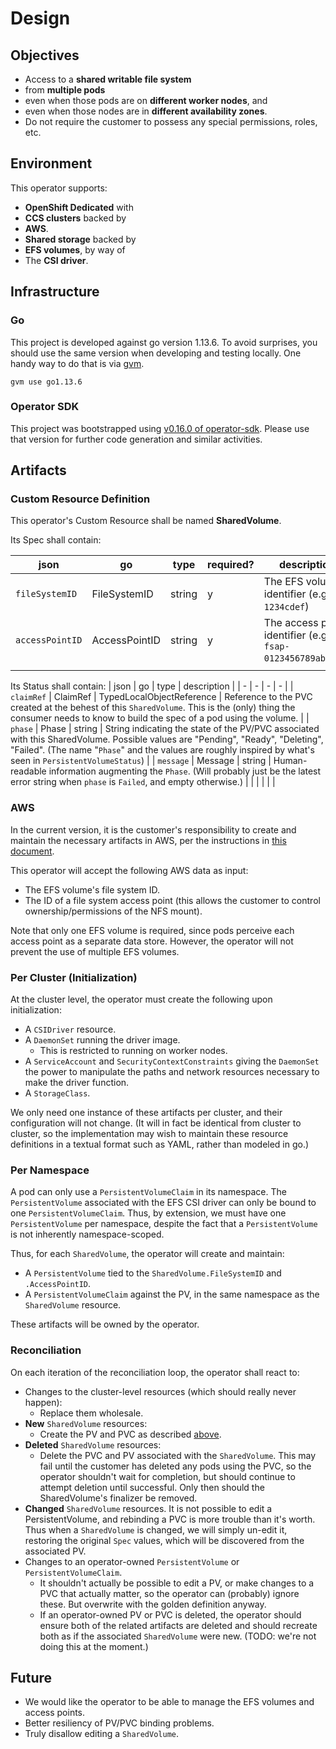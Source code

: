 # Design

## Objectives
- Access to a **shared writable file system**
- from **multiple pods**
- even when those pods are on **different worker nodes**, and
- even when those nodes are in **different availability zones**.
- Do not require the customer to possess any special permissions, roles, etc.

## Environment
This operator supports:
- **OpenShift Dedicated** with
- **CCS clusters** backed by
- **AWS**.
- **Shared storage** backed by
- **EFS volumes**, by way of
- The **CSI driver**.

## Infrastructure

### Go
This project is developed against go version 1.13.6.
To avoid surprises, you should use the same version when developing and testing locally.
One handy way to do that is via [gvm](https://github.com/moovweb/gvm).

    gvm use go1.13.6

### Operator SDK
This project was bootstrapped using [v0.16.0 of operator-sdk](https://github.com/operator-framework/operator-sdk/releases/tag/v0.16.0).
Please use that version for further code generation and similar activities.

## Artifacts

### Custom Resource Definition
This operator's Custom Resource shall be named **SharedVolume**.

Its Spec shall contain:

| json            | go            | type   | required? | description |
| -               | -             | -      | -         | -           |
| `fileSystemID`  | FileSystemID  | string | y         | The EFS volume identifier (e.g. `fs-1234cdef`) |
| `accessPointID` | AccessPointID | string | y         | The access point identifier (e.g. `fsap-0123456789abcdef`) |
|                 |               |        |           |             |

Its Status shall contain:
| json       | go       | type                      | description |
| -          | -        | -                         | -           |
| `claimRef` | ClaimRef | TypedLocalObjectReference | Reference to the PVC created at the behest of this `SharedVolume`. This is the (only) thing the consumer needs to know to build the spec of a pod using the volume. |
| `phase`    | Phase    | string                    | String indicating the state of the PV/PVC associated with this SharedVolume. Possible values are "Pending", "Ready", "Deleting", "Failed". (The name "`Phase`" and the values are roughly inspired by what's seen in `PersistentVolumeStatus`) |
| `message`  | Message  | string                    | Human-readable information augmenting the `Phase`. (Will probably just be the latest error string when `phase` is `Failed`, and empty otherwise.) |
|            |          |                           |             |

### AWS
In the current version, it is the customer's responsibility to create and maintain the necessary artifacts in AWS, per the
instructions in [this document](https://access.redhat.com/articles/5025181).

This operator will accept the following AWS data as input:
- The EFS volume's file system ID.
- The ID of a file system access point (this allows the customer to control ownership/permissions of the NFS mount).

Note that only one EFS volume is required, since pods perceive each access point as a separate data store.
However, the operator will not prevent the use of multiple EFS volumes.

### Per Cluster (Initialization)
At the cluster level, the operator must create the following upon initialization:
- A `CSIDriver` resource.
- A `DaemonSet` running the driver image.
    - This is restricted to running on worker nodes.
- A `ServiceAccount` and `SecurityContextConstraints` giving the
  `DaemonSet` the power to manipulate the paths and network resources necessary to make the driver function.
- A `StorageClass`.

We only need one instance of these artifacts per cluster, and their configuration will not change.
(It will in fact be identical from cluster to cluster, so the implementation may wish to maintain these
resource definitions in a textual format such as YAML, rather than modeled in go.)

### Per Namespace
A pod can only use a `PersistentVolumeClaim` in its namespace.
The `PersistentVolume` associated with the EFS CSI driver can only be bound to one `PersistentVolumeClaim`.
Thus, by extension, we must have one `PersistentVolume` per namespace, despite the fact that a
`PersistentVolume` is not inherently namespace-scoped.

Thus, for each `SharedVolume`, the operator will create and maintain:
- A `PersistentVolume` tied to the `SharedVolume.FileSystemID` and `.AccessPointID`.
- A `PersistentVolumeClaim` against the PV, in the same namespace as the `SharedVolume` resource.

These artifacts will be owned by the operator.

### Reconciliation
On each iteration of the reconciliation loop, the operator shall react to:
- Changes to the cluster-level resources (which should really never happen):
  - Replace them wholesale.
- **New** `SharedVolume` resources:
  - Create the PV and PVC as described [above](#per-namespace).
- **Deleted** `SharedVolume` resources:
  - Delete the PVC and PV associated with the `SharedVolume`.
    This may fail until the customer has deleted any pods using the PVC, so the operator shouldn't wait for completion,
    but should continue to attempt deletion until successful. Only then should the SharedVolume's finalizer be removed.
- **Changed** `SharedVolume` resources.
  It is not possible to edit a PersistentVolume, and rebinding a PVC is more trouble than it's worth.
  Thus when a `SharedVolume` is changed, we will simply un-edit it, restoring the original `Spec` values, which will be discovered from the associated PV.
- Changes to an operator-owned `PersistentVolume` or `PersistentVolumeClaim`.
  - It shouldn't actually be possible to edit a PV, or make changes to a PVC that actually matter,
    so the operator can (probably) ignore these. But overwrite with the golden definition anyway.
  - If an operator-owned PV or PVC is deleted, the operator should ensure both of the related artifacts are
    deleted and should recreate both as if the associated `SharedVolume` were new. (TODO: we're not doing this at the moment.)

## Future

* We would like the operator to be able to manage the EFS volumes and access points.
* Better resiliency of PV/PVC binding problems.
* Truly disallow editing a `SharedVolume`.